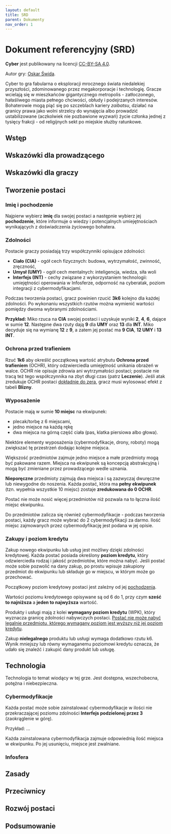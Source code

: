 ```yaml
---
layout: default
title: SRD
parent: Dokumenty
nav_order: 1
---
```

# Dokument referencyjny (SRD)

**Cyber** jest publikowany na licencji [CC-BY-SA 4.0](https://creativecommons.org/licenses/by-sa/4.0/).

Autor gry: [Oskar Świda](https://twitter.com/OskarSwida).

Cyber to gra fabularna o eksploracji mrocznego świata niedalekiej przyszłości, zdominowanego przez megakorporacje i technologię. Gracze wcielają się w mieszkańców gigantycznego metropolis - zatłoczonego, hałaśliwego miasta pełnego chciwości, obłudy i podejrzanych interesów.
Bohaterowie mogą piąć się po szczeblach kariery *zaibatsu*, działać na granicy prawa jako wolni strzelcy do wynajęcia albo prowadzić ustabilizowane (aczkolwiek nie pozbawione wyzwań) życie członka jednej z tysięcy frakcji - od religijnych sekt po miejskie służby ratunkowe.

## Wstęp

## Wskazówki dla prowadzącego

## Wskazówki dla graczy

## Tworzenie postaci

### Imię i pochodzenie

Najpierw wybierz **imię** dla swojej postaci a następnie wybierz jej **pochodzenie**, które informuje o wiedzy i potencjalnych umiejętnościach wynikających z doświadczenia życiowego bohatera.

### Zdolności

Postacie graczy posiadają trzy współczynniki opisujące zdolności:

- **Ciało (CIA)** - ogół cech fizycznych: budowa, wytrzymałość, zwinność, zręczność,
- **Umysł (UMY)** - ogół cech mentalnych: inteligencja, wiedza, siła woli
- **Interfejs (INT)** - cechy związane z wykorzystaniem technologii: umiejętności operowania w Infosferze, odporność na cyberatak, poziom integracji z cybermodyfikacjami.

Podczas tworzenia postaci, gracz powinien rzucić **3k6** kolejno dla każdej zdolności. Po wykonaniu wszystkich rzutów można wymienić wartości pomiędzy dwoma wybranymi zdolnościami.

**Przykład:**
Miko rzuca na **CIA** swojej postaci i uzyskuje wyniki **2**, **4**, **6**, dające w sumie **12**. Następne dwa rzuty dają **9** dla **UMY** oraz **13** dla **INT**. Miko decyduje się na wymianę **12** z **9**, a zatem jej postać ma **9 CIA**, **12 UMY** i **13** **INT**.

### Ochrona przed trafieniem

Rzuć **1k6** aby określić początkową wartość atrybutu **Ochrona przed trafieniem** (OCHR), który odzwierciedla umiejętność unikania obrażeń w walce. OCHR nie opisuje zdrowia ani wytrzymałości postaci; postacie nie tracą też tego współczynnika na zbyt długi czas (patrz **Leczenie**). Jeśli atak zredukuje OCHR postaci <u>dokładnie do zera</u>, gracz musi wylosować efekt z tabeli **Blizny**.

### Wyposażenie

Postacie mają w sumie **10 miejsc** na ekwipunek:

- plecak/torbę z 6 miejscami,
- jedno miejsce na każdą rękę
- dwa miejsca na górną część ciała (pas, klatka piersiowa albo głowa).

Niektóre elementy wyposażenia (cybermodyfikacje, drony, roboty) mogą zwiększać tę przestrzeń dodając kolejne miejsca.

Większość przedmiotów zajmuje jedno miejsce a małe przedmioty mogą być pakowane razem. Miejsca na ekwipunek są koncepcją abstrakcyjną i mogą być zmieniane przez prowadzącego wedle uznania.

**Nieporęczne** przedmioty zajmują dwa miejsca i są zazwyczaj dwuręczne lub niewygodne do noszenia. Każda postać, która ma **pełny ekwipunek** (tzn. wypełnia wszystkie 10 miejsc) zostaje **zredukowana do 0 OCHR**.

Postać nie może nosić więcej przedmiotów niż pozwala na to łączna ilość miejsc ekwipunku.

Do przedmiotów zalicza się również cybermodyfikacje - podczas tworzenia postaci, każdy gracz może wybrać do 2 cybermodyfikacji za darmo. Ilość miejsc zajmowanych przez cybermodyfikację jest podana w jej opisie.

### Zakupy i poziom kredytu

Zakup nowego ekwipunku lub usług jest możliwy dzięki zdolności kredytowej. Każda postać posiada określony **poziom kredytu**, który odzwierciedla rodzaj i jakość przedmiotów, które można nabyć. Jeśli postać może sobie pozwolić na dany zakup, po prostu wpisuje zakupiony przedmiot do ekwipunku lub składuje go w miejscu, w którym może go przechować.

Początkowy poziom kredytowy postaci jest zależny od jej [pochodzenia](#imię-i-pochodzenie).

Wartości poziomu kredytowego opisywane są od 6 do 1, przy czym **sześć to najniższa** a **jeden to najwyższa** wartość.

Produkty i usługi mają z kolei **wymagany poziom kredytu** (WPK), który wyznacza granicę zdolności nabywczych postaci. <u>Postać nie może nabyć legalnie przedmiotu, którego wymagany poziom jest wyższy niż jej poziom kredytu</u>.

Zakup **nielegalnego** produktu lub usługi wymaga dodatkowo rzutu k6. Wynik mniejszy lub równy wymaganemu poziomowi kredytu oznacza, że udało się znaleźć i zakupić dany produkt lub usługę.

## Technologia

Technologia to temat wiodący w tej grze. Jest dostępna, wszechobecna, potężna i niebezpieczna.

### Cybermodyfikacje

Każda postać może sobie zainstalować cybermodyfikacje w ilości nie przekraczającej poziomu zdolności **Interfejs podzielonej przez 3** (zaokrąglenie w górę).

Przykład: ...

Każda zainstalowana cybermodyfikacja zajmuje odpowiednią ilość miejsca w ekwipunku. Po jej usunięciu, miejsce jest zwalniane.

### Infosfera

## Zasady

## Przeciwnicy

## Rozwój postaci

## Podsumowanie
